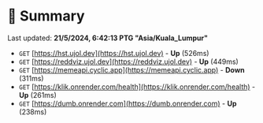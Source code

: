 # 📖 Summary
Last updated: **21/5/2024, 6:42:13 PTG "Asia/Kuala_Lumpur"**

- `GET` [https://hst.ujol.dev](https://hst.ujol.dev) - **Up** (526ms)
- `GET` [https://reddviz.ujol.dev](https://reddviz.ujol.dev) - **Up** (449ms)
- `GET` [https://memeapi.cyclic.app](https://memeapi.cyclic.app) - **Down** (311ms)
- `GET` [https://klik.onrender.com/health](https://klik.onrender.com/health) - **Up** (261ms)
- `GET` [https://dumb.onrender.com](https://dumb.onrender.com) - **Up** (238ms)
